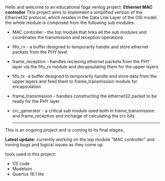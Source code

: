 Hello and welcome to an educational fpga verilog project: **Ethernet MAC controller**
This project aims to implement a simplified version of the Ethernet32 protocol, which resides in the Data Link Layer of the OSI model.
the whole module is comprised from the following sub modules:
  * MAC controller - the top module that links all the sub modules and coordinates the transmission and reception operations
  * fifo_rx - a buffer designed to temporarily handle and store ethernet packets from the PHY level
  * frame_reception - handles recieving ethernet packets from the PHY layer via the fifo_rx  module and decapsulating them for the upper layers
  * fifo_tx -a buffer designed to temporarily handle and store data from the upper layers and feed them to frame_transmission module for encapsulation
  * frame_transmission - handles constructing the ethernet32 packet to be ready for the PHY layer
  * crc_generator - a critical sub module used both in frame_transmission and frame_reception and incharge of calculating the crc bits

    --------------------------------------------------------------------------------------------------------------------------------------
    
This is an ongoing project and is coming to its final stages,

**Latest update:** currently working on the top module  "MAC controller" and ironing bugs and logical issues as they come up.

tools used in this project: 
  * VS code
  * Modelsim
  *  Quartus 18.1 lite
